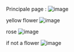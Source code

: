 Principale page :
![image](https://github.com/user-attachments/assets/9e2ce2e8-080a-4aea-b958-e238047e79cb)

yellow flower
![image](https://github.com/user-attachments/assets/8b00d1e9-eb1f-4df6-8695-f234c2e72691)

rose 
![image](https://github.com/user-attachments/assets/54ba5a79-087a-4006-ae3f-c839b9510b93)

if not a flower
![image](https://github.com/user-attachments/assets/5f6116ae-32ec-45f5-bdfb-d83957e25ce5)
